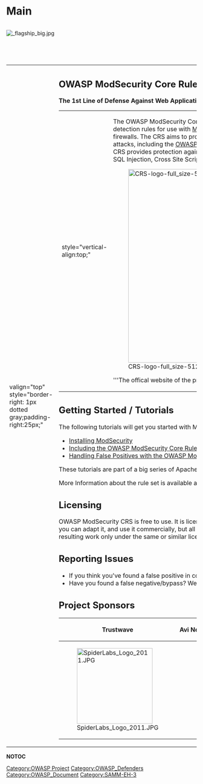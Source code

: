 # Main

<div style="width:100%;height:90px;border:0,margin:0;overflow: hidden;">

![_flagship_big.jpg](_flagship_big.jpg "_flagship_big.jpg")

</div>

<table>
<tbody>
<tr class="odd">
<td><p>valign="top" style="border-right: 1px dotted gray;padding-right:25px;"</p></td>
<td><h2 id="owasp_modsecurity_core_rule_set_crs">OWASP ModSecurity Core Rule Set (CRS)</h2>
<p><strong>The 1st Line of Defense Against Web Application Attacks</strong></p>
<table>
<tbody>
<tr class="odd">
<td><p>style="vertical-align:top;"</p></td>
<td><p>The OWASP ModSecurity Core Rule Set (CRS) is a set of generic attack detection rules for use with <a href="https://modsecurity.org">ModSecurity</a> or compatible web application firewalls. The CRS aims to protect web applications from a wide range of attacks, including the <a href="Top10" title="wikilink">OWASP Top Ten</a>, with a minimum of false alerts. The CRS provides protection against many common attack categories, including SQL Injection, Cross Site Scripting, Locale File Inclusion, etc.</p>
<figure>
<img src="CRS-logo-full_size-512x257.png" title="CRS-logo-full_size-512x257.png" alt="CRS-logo-full_size-512x257.png" width="512" /><figcaption>CRS-logo-full_size-512x257.png</figcaption>
</figure>
<p>'''The offical website of the project can be found at <a href="https://coreruleset.org"><a href="https://coreruleset.org">https://coreruleset.org</a></a>.</p></td>
<td><p>style="text-align:right;"</p></td>
<td><figure>
<img src="CRS3-movie-poster-thumb.jpeg" title="CRS3-movie-poster-thumb.jpeg" alt="CRS3-movie-poster-thumb.jpeg" width="300" /><figcaption>CRS3-movie-poster-thumb.jpeg</figcaption>
</figure></td>
</tr>
</tbody>
</table>
<h2 id="getting_started_tutorials">Getting Started / Tutorials</h2>
<p>The following tutorials will get you started with ModSecurity and the CRS v3.</p>
<ul>
<li><a href="https://www.netnea.com/cms/apache-tutorial-6_embedding-modsecurity/">Installing ModSecurity</a></li>
<li><a href="https://www.netnea.com/cms/apache-tutorial-7_including-modsecurity-core-rules/">Including the OWASP ModSecurity Core Rule Set</a></li>
<li><a href="https://www.netnea.com/cms/apache-tutorial-8_handling-false-positives-modsecurity-core-rule-set/">Handling False Positives with the OWASP ModSecurity Core Rule Set</a></li>
</ul>
<p>These tutorials are part of a big series of Apache / ModSecurity guides published by <a href="https://www.netnea.com/cms/apache-tutorials">netnea</a>. They are written by <a href=":user:Dune73" title="wikilink">Christian Folini</a>.</p>
<p>More Information about the rule set is available at the official website, <a href="https://coreruleset.org"><a href="https://coreruleset.org">https://coreruleset.org</a></a>.</p>
<h2 id="licensing">Licensing</h2>
<p>OWASP ModSecurity CRS is free to use. It is licensed under the <a href="http://www.apache.org/licenses/LICENSE-2.0.txt">Apache Software License version 2 (ASLv2)</a>, so you can copy, distribute and transmit the work, and you can adapt it, and use it commercially, but all provided that you attribute the work and if you alter, transform, or build upon this work, you may distribute the resulting work only under the same or similar license to this one.</p>
<h2 id="reporting_issues">Reporting Issues</h2>
<ul>
<li>If you think you've found a false positive in commercially available software and want us to take a look, submit an issue on <a href="https://github.com/SpiderLabs/owasp-modsecurity-crs/">our Github</a></li>
<li>Have you found a false negative/bypass? We'd love to hear about it - please responsibly disclose it to <a href="mailto:security@coreruleset.org">security@coreruleset.org</a></li>
</ul>
<h2 id="project_sponsors">Project Sponsors</h2>
<table>
<thead>
<tr class="header">
<th><p>Trustwave</p></th>
<th><p>Avi Networks</p></th>
<th></th>
<th><p>cPanel, Inc</p></th>
</tr>
</thead>
<tbody>
<tr class="odd">
<td><figure>
<img src="SpiderLabs_Logo_2011.JPG" title="SpiderLabs_Logo_2011.JPG" alt="SpiderLabs_Logo_2011.JPG" width="200" /><figcaption>SpiderLabs_Logo_2011.JPG</figcaption>
</figure></td>
<td></td>
<td><figure>
<img src="Avi_Networks.jpg" title="Avi_Networks.jpg" alt="Avi_Networks.jpg" width="200" /><figcaption>Avi_Networks.jpg</figcaption>
</figure></td>
<td></td>
</tr>
</tbody>
</table></td>
<td><p>valign="top" style="padding-left:25px;width:200px;"</p></td>
<td><h2 id="website">Website</h2>
<p><a href="https://coreruleset.org"><a href="https://coreruleset.org">https://coreruleset.org</a></a></p>
<h2 id="social_channels">Social Channels</h2>
<p><a href="https://twitter.com/coreruleset?lang=en">Twitter @CoreRuleSet</a></p>
<p><a href="https://lists.owasp.org/mailman/listinfo/owasp-modsecurity-core-rule-set">OWASP CRS Mailing List</a></p>
<h2 id="project_members">Project Members</h2>
<p>Project Leaders:</p>
<ul>
<li><a href=":User:Chaim_sanders" title="wikilink">Chaim Sanders</a></li>
<li><a href=":user:Dune73" title="wikilink">Christian Folini</a></li>
<li><a href=":User:lifeforms" title="wikilink">Walter Hop</a></li>
</ul>
<p>Contributors:</p>
<ul>
<li>Christoph Hansen</li>
<li>Felipe 'Zimmerle' Costa</li>
<li>Franziska Bühler</li>
<li>Victor Hora</li>
<li>Federico Schwindt</li>
<li>Felipe Zipitría</li>
<li>Manuel Spartan</li>
</ul>
<h2 id="quick_download">Quick Download</h2>
<p><a href="https://coreruleset.org/installation/">Installation Tutorial</a></p>
<p><a href="https://hub.docker.com/r/owasp/modsecurity-crs/">Docker Image</a></p>
<h2 id="source_code_repo">Source Code Repo</h2>
<p><a href="https://github.com/SpiderLabs/owasp-modsecurity-crs">GitHub Project</a></p>
<h2 id="news_and_events">News and Events</h2>
<p>We publish a monthly newsletter on the official website at <a href="https://coreruleset.org/"><a href="https://coreruleset.org">https://coreruleset.org</a></a></p>
<h2 id="classifications">Classifications</h2>
<table>
<tbody>
<tr class="odd">
<td><p>align="center" valign="top" width="50%" rowspan="2"</p></td>
<td><figure>
<img src="Owasp-flagship-trans-85.png" title="Owasp-flagship-trans-85.png" alt="Owasp-flagship-trans-85.png" /><figcaption>Owasp-flagship-trans-85.png</figcaption>
</figure></td>
<td><p>align="center" valign="top" width="50%"</p></td>
<td><figure>
<img src="Owasp-defenders-small.png" title="Owasp-defenders-small.png" alt="Owasp-defenders-small.png" /><figcaption>Owasp-defenders-small.png</figcaption>
</figure></td>
</tr>
<tr class="even">
<td><p>colspan="2" align="center" width="50%"</p></td>
<td><p><a href="http://www.apache.org/licenses/LICENSE-2.0.html">License: ASLv2</a></p></td>
<td></td>
<td></td>
</tr>
<tr class="odd">
<td><p>colspan="2" align="center"</p></td>
<td><figure>
<img src="Project_Type_Files_CODE.jpg" title="Project_Type_Files_CODE.jpg" alt="Project_Type_Files_CODE.jpg" /><figcaption>Project_Type_Files_CODE.jpg</figcaption>
</figure></td>
<td></td>
<td></td>
</tr>
</tbody>
</table>
<h2 id="donate">Donate</h2>
<p><paypal>ModSecurity Core Rule Set Project</paypal></p></td>
</tr>
</tbody>
</table>

__NOTOC__ <headertabs />

[Category:OWASP Project](Category:OWASP_Project "wikilink")
[Category:OWASP_Defenders](Category:OWASP_Defenders "wikilink")
[Category:OWASP_Document](Category:OWASP_Document "wikilink")
[Category:SAMM-EH-3](Category:SAMM-EH-3 "wikilink")